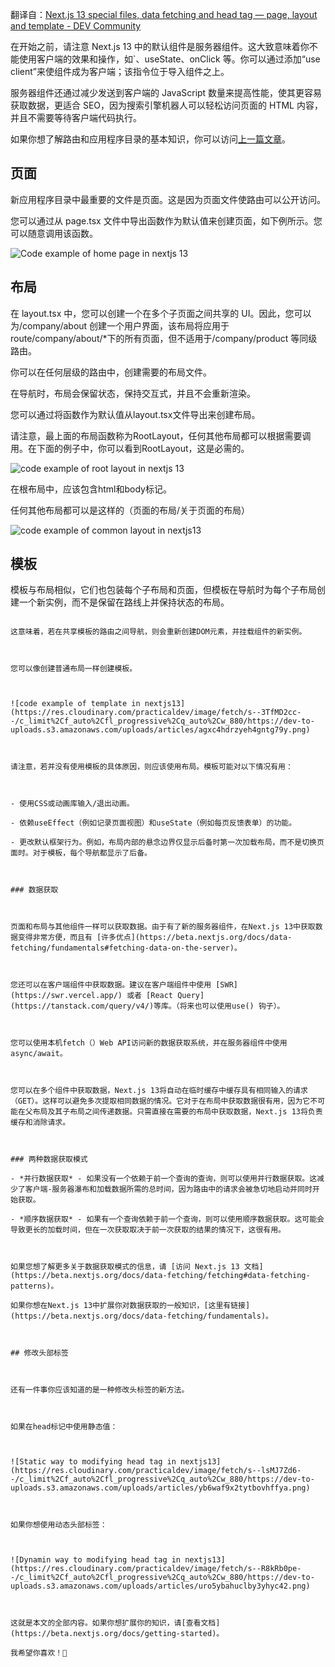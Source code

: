 翻译自：[Next.js 13 special files, data fetching and head tag — page, layout and template - DEV Community](https://dev.to/oskidev/nextjs-13-special-files-data-fetching-and-head-tag-page-layout-and-template-1hh)

在开始之前，请注意 Next.js 13 中的默认组件是服务器组件。这大致意味着你不能使用客户端的效果和操作，如`、useState、onClick 等。你可以通过添加“use client”来使组件成为客户端；该指令位于导入组件之上。

服务器组件还通过减少发送到客户端的 JavaScript 数量来提高性能，使其更容易获取数据，更适合 SEO，因为搜索引擎机器人可以轻松访问页面的 HTML 内容，并且不需要等待客户端代码执行。

如果你想了解路由和应用程序目录的基本知识，你可以访问[上一篇文章](https://medium.com/@gkarol/next-js-13-app-directory-routing-994cf0f9b52c)。

## 页面

新应用程序目录中最重要的文件是页面。这是因为页面文件使路由可以公开访问。

您可以通过从 page.tsx 文件中导出函数作为默认值来创建页面，如下例所示。您可以随意调用该函数。

![Code example of home page in nextjs 13](https://res.cloudinary.com/practicaldev/image/fetch/s--0AlfNZrz--/c_limit%2Cf_auto%2Cfl_progressive%2Cq_auto%2Cw_880/https://dev-to-uploads.s3.amazonaws.com/uploads/articles/71qre9xl3bl3dc3nel60.png)

## 布局

在 layout.tsx 中，您可以创建一个在多个子页面之间共享的 UI。因此，您可以为/company/about 创建一个用户界面，该布局将应用于 route/company/about/\*下的所有页面，但不适用于/company/product 等同级路由。



你可以在任何层级的路由中，创建需要的布局文件。



在导航时，布局会保留状态，保持交互式，并且不会重新渲染。



您可以通过将函数作为默认值从layout.tsx文件导出来创建布局。



请注意，最上面的布局函数称为RootLayout，任何其他布局都可以根据需要调用。在下面的例子中，你可以看到RootLayout，这是必需的。



![code example of root layout in nextjs 13](https://res.cloudinary.com/practicaldev/image/fetch/s--76_aW9bn--/c_limit%2Cf_auto%2Cfl_progressive%2Cq_auto%2Cw_880/https://dev-to-uploads.s3.amazonaws.com/uploads/articles/azcywj74hkm651qpxjcc.png)



在根布局中，应该包含html和body标记。



任何其他布局都可以是这样的（页面的布局/关于页面的布局）



![code example of common layout in nextjs13](https://res.cloudinary.com/practicaldev/image/fetch/s--r2HxCljO--/c_limit%2Cf_auto%2Cfl_progressive%2Cq_auto%2Cw_880/https://dev-to-uploads.s3.amazonaws.com/uploads/articles/s0idx5xclimjcl6ctt67.png)



## 模板



模板与布局相似，它们也包装每个子布局和页面，但模板在导航时为每个子布局创建一个新实例，而不是保留在路线上并保持状态的布局。

~~~~~~~~

这意味着，若在共享模板的路由之间导航，则会重新创建DOM元素，并挂载组件的新实例。



您可以像创建普通布局一样创建模板。



![code example of template in nextjs13](https://res.cloudinary.com/practicaldev/image/fetch/s--3TfMD2cc--/c_limit%2Cf_auto%2Cfl_progressive%2Cq_auto%2Cw_880/https://dev-to-uploads.s3.amazonaws.com/uploads/articles/agxc4hdrzyeh4gntg79y.png)



请注意，若并没有使用模板的具体原因，则应该使用布局。模板可能对以下情况有用：



- 使用CSS或动画库输入/退出动画。

- 依赖useEffect（例如记录页面视图）和useState（例如每页反馈表单）的功能。

- 更改默认框架行为。例如，布局内部的悬念边界仅显示后备时第一次加载布局，而不是切换页面时。对于模板，每个导航都显示了后备。



### 数据获取



页面和布局与其他组件一样可以获取数据。由于有了新的服务器组件，在Next.js 13中获取数据变得非常方便，而且有 [许多优点](https://beta.nextjs.org/docs/data-fetching/fundamentals#fetching-data-on-the-server)。



您还可以在客户端组件中获取数据。建议在客户端组件中使用 [SWR](https://swr.vercel.app/) 或者 [React Query](https://tanstack.com/query/v4/)等库。（将来也可以使用use() 钩子）。



您可以使用本机fetch（）Web API访问新的数据获取系统，并在服务器组件中使用async/await。



您可以在多个组件中获取数据，Next.js 13将自动在临时缓存中缓存具有相同输入的请求（GET）。这样可以避免多次提取相同数据的情况。它对于在布局中获取数据很有用，因为它不可能在父布局及其子布局之间传递数据。只需直接在需要的布局中获取数据，Next.js 13将负责缓存和消除请求。



### 两种数据获取模式

- *并行数据获取* - 如果没有一个依赖于前一个查询的查询，则可以使用并行数据获取。这减少了客户端-服务器瀑布和加载数据所需的总时间，因为路由中的请求会被急切地启动并同时开始获取。

- *顺序数据获取* - 如果有一个查询依赖于前一个查询，则可以使用顺序数据获取。这可能会导致更长的加载时间，但在一次获取取决于前一次获取的结果的情况下，这很有用。



如果您想了解更多关于数据获取模式的信息，请 [访问 Next.js 13 文档](https://beta.nextjs.org/docs/data-fetching/fetching#data-fetching-patterns)。

如果你想在Next.js 13中扩展你对数据获取的一般知识，[这里有链接](https://beta.nextjs.org/docs/data-fetching/fundamentals)。



## 修改头部标签



还有一件事你应该知道的是一种修改头标签的新方法。



如果在head标记中使用静态值：



![Static way to modifying head tag in nextjs13](https://res.cloudinary.com/practicaldev/image/fetch/s--lsMJ7Zd6--/c_limit%2Cf_auto%2Cfl_progressive%2Cq_auto%2Cw_880/https://dev-to-uploads.s3.amazonaws.com/uploads/articles/yb6waf9x2tytbovhffya.png)



如果你想使用动态头部标签：



![Dynamin way to modifying head tag in nextjs13](https://res.cloudinary.com/practicaldev/image/fetch/s--R8kRb0pe--/c_limit%2Cf_auto%2Cfl_progressive%2Cq_auto%2Cw_880/https://dev-to-uploads.s3.amazonaws.com/uploads/articles/uro5ybahuclby3yhyc42.png)



这就是本文的全部内容。如果你想扩展你的知识，请[查看文档](https://beta.nextjs.org/docs/getting-started)。

我希望你喜欢！🚀
